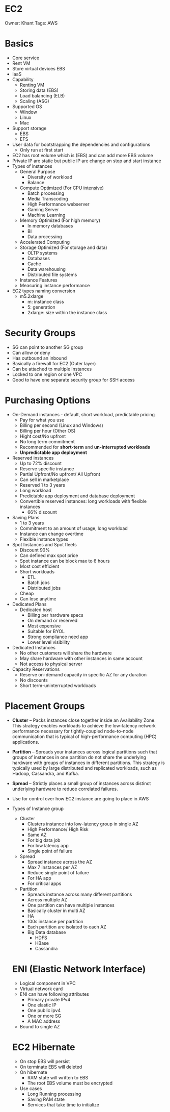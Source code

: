 # EC2

Owner: Khant
Tags: AWS

# Basics

- Core service
- Rent VM
- Store virtual devices EBS
- IaaS
- Capability
    - Renting VM
    - Storing data (EBS)
    - Load balancing (ELB)
    - Scaling (ASG)
- Supported OS
    - Window
    - Linux
    - Mac
- Support storage
    - EBS
    - EFS
- User data for bootstrapping the dependencies and configurations
    - Only run at first start
- EC2 has root volume which is (EBS) and can add more EBS volume
- Private IP are static but public IP are change on stop and start instance
- Types of instances
    - General Purpose
        - Diversity of workload
        - Balance
    - Compute Optimized (For CPU intensive)
        - Batch processing
        - Media Transcoding
        - High Performance webserver
        - Gaming Server
        - Machine Learning
    - Memory Optimized (For high memory)
        - In memory databases
        - BI
        - Data processing
    - Accelerated Computing
    - Storage Optimized (For storage and data)
        - OLTP systems
        - Databases
        - Cache
        - Data warehousing
        - Distributed file systems
    - Instance Features
    - Measuring instance performance
- EC2 types naming conversion
    - m5.2xlarge
        - m: instance class
        - 5: generation
        - 2xlarge: size within the instance class

# Security Groups

- SG can point to another SG group
- Can allow or deny
- Has outbound an inbound
- Basically a firewall for EC2 (Outer layer)
- Can be attached to multiple instances
- Locked to one region or one VPC
- Good to have one separate security group for SSH access

# Purchasing Options

- On-Demand instances - default, short workload, predictable pricing
    - Pay for what you use
    - Billing per second (Linux and Windows)
    - Billing per hour (Other OS)
    - Hight cost/No upfront
    - No long term commitment
    - Recommended for **short-term** and **un-interrupted workloads**
    - **Unpredictable app deployment**
- Reserved instances
    - Up to 72% discount
    - Reserve specific instance
    - Partial Upfront/No upfront/ All Upfront
    - Can sell in marketplace
    - Reserved 1 to 3 years
    - Long workload
    - Predictable app deployment and database deployment
    - Convertible reserved instances: long workloads with flexible instances
        - 66% discount
- Saving Plans
    - 1 to 3 years
    - Commitment to an amount of usage, long workload
    - Instance can change overtime
    - Flexible instance types
- Spot Instances and Spot fleets
    - Discount 90%
    - Can defined max spot price
    - Spot instance can be block max to 6 hours
    - Most cost efficient
    - Short workloads
        - ETL
        - Batch jobs
        - Distributed jobs
    - Cheap
    - Can lose anytime
- Dedicated Plans
    - Dedicated host
        - Billing per hardware specs
        - On demand or reserved
        - Most expensive
        - Suitable for BYOL
        - Strong compliance need app
        - Lower level visibility
- Dedicated Instances
    - No other customers will share the hardware
    - May share hardware with other instances in same account
    - Not access to physical server
- Capacity Reservations
    - Reserve on-demand capacity in specific AZ for any duration
    - No discounts
    - Short term-uninterrupted workloads

# Placement Groups

- **Cluster** – Packs instances close together inside an Availability Zone. This strategy enables workloads to achieve the low-latency network performance necessary for tightly-coupled node-to-node communication that is typical of high-performance computing (HPC) applications.
- **Partition** – Spreads your instances across logical partitions such that groups of instances in one partition do not share the underlying hardware with groups of instances in different partitions. This strategy is typically used by large distributed and replicated workloads, such as Hadoop, Cassandra, and Kafka.
- **Spread** – Strictly places a small group of instances across distinct underlying hardware to reduce correlated failures.
- Use for control over how EC2 instance are going to place in AWS
- Types of Instance group
    - Cluster
        - Clusters instance into low-latency group in single AZ
        - High Performance/ High Risk
        - Same AZ
        - For big data job
        - For low latency app
        - Single point of failure
    - Spread
        - Spread instance across the AZ
        - Max 7 instances per AZ
        - Reduce single point of failure
        - For HA app
        - For critical apps
    - Partition
        - Spreads instance across many different partitions
        - Across multiple AZ
        - One partition can have multiple instances
        - Basically cluster in multi AZ
        - HA
        - 100s instance per partition
        - Each partition are isolated to each AZ
        - Big Data database
            - HDFS
            - HBase
            - Cassandra
    
    # ENI (Elastic Network Interface)
    
    - Logical component in VPC
    - Virtual network card
    - ENI can have following attributes
        - Primary private IPv4
        - One elastic IP
        - One public ipv4
        - One or more SG
        - A MAC address
    - Bound to single AZ
    
    # EC2 Hibernate
    
    - On stop EBS will persist
    - On terminate EBS will deleted
    - On hibernate
        - RAM state will written to EBS
        - The root EBS volume must be encrypted
    - Use cases
        - Long Running processing
        - Saving RAM state
        - Services that take time to initialize